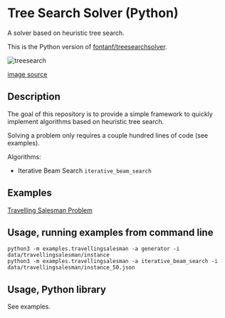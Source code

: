 # Tree Search Solver (Python)

A solver based on heuristic tree search.

This is the Python version of [fontanf/treesearchsolver](https://github.com/fontanf/treesearchsolver).

![treesearch](img/treesearch.jpg?raw=true "treesearch")

[image source](https://commons.wikimedia.org/wiki/File:Saint-L%C3%A9ger-l%C3%A8s-Domart,arbre_de_la_croix_Notre-Dame_14.jpg)

## Description

The goal of this repository is to provide a simple framework to quickly implement algorithms based on heuristic tree search.

Solving a problem only requires a couple hundred lines of code (see examples).

Algorithms:
* Iterative Beam Search `iterative_beam_search`

## Examples

[Travelling Salesman Problem](examples/travellingsalesman.hpp)

## Usage, running examples from command line

```shell
python3 -m examples.travellingsalesman -a generator -i data/travellingsalesman/instance
python3 -m examples.travellingsalesman -a iterative_beam_search -i data/travellingsalesman/instance_50.json
```

## Usage, Python library

See examples.

